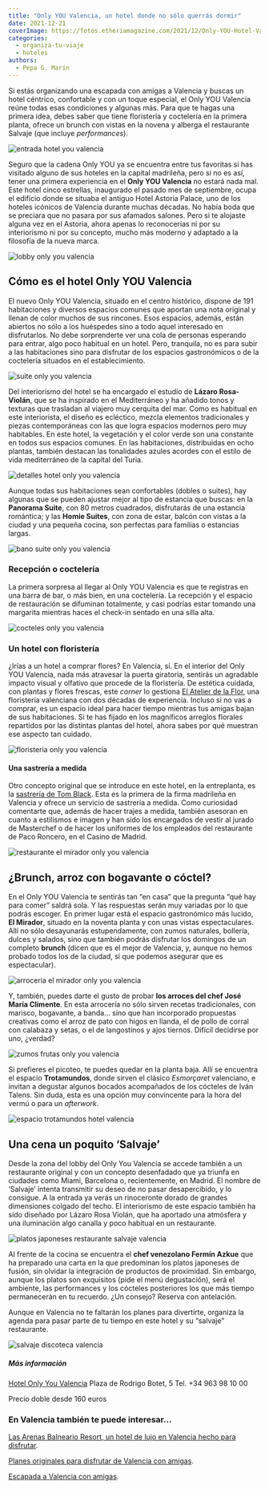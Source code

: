```yaml
---
title: "Only YOU Valencia, un hotel donde no sólo querrás dormir"
date: 2021-12-21
coverImage: https://fotos.etheriamagazine.com/2021/12/Only-YOU-Hotel-Valencia-exterior.jpg
categories: 
  - organiza-tu-viaje
  - hoteles
authors: 
  - Pepa G. Marín
---
```


Si estás organizando una escapada con amigas a Valencia y buscas un hotel céntrico, confortable y con un toque especial, el Only YOU Valencia reúne todas esas condiciones y algunas más. Para que te hagas una primera idea, debes saber que tiene floristería y coctelería en la primera planta, ofrece un brunch con vistas en la novena y alberga el restaurante Salvaje (que incluye _performances_).

![entrada hotel you valencia](https://fotos.etheriamagazine.com/2021/12/Only-YOU-Hotel-Valencia-exterior.jpg "Entrada del © hotel Only YOU Valencia.")

Seguro que la cadena Only YOU ya se encuentra entre tus favoritas si has visitado alguno 
de sus hoteles en la capital madrileña, pero si no es así, tener una primera experiencia 
en el **Only YOU Valencia** no estará nada mal. Este hotel cinco estrellas, inaugurado 
el pasado mes de septiembre, ocupa el edificio donde se situaba el antiguo Hotel Astoria 
Palace, uno de los hoteles icónicos de Valencia durante muchas décadas. No había boda 
que se preciara que no pasara por sus afamados salones. Pero si te alojaste alguna vez 
en el Astoria, ahora apenas lo reconocerías ni por su interiorismo ni por su concepto, 
mucho más moderno y adaptado a la filosofía de la nueva marca. 

![lobby only you valencia](https://fotos.etheriamagazine.com/2021/12/lobby-only-you-hotel-Valencia.jpg "Zona del lobby. © OYV")

## Cómo es el hotel Only YOU Valencia

El nuevo Only YOU Valencia, situado en el centro histórico, dispone de 191 habitaciones 
y diversos espacios comunes que aportan una nota original y llenan de color muchos de 
sus rincones. Esos espacios, además, están abiertos no sólo a los huéspedes sino a todo 
aquel interesado en disfrutarlos. No debe sorprenderte ver una cola de personas 
esperando para entrar, algo poco habitual en un hotel. Pero, tranquila, no es para subir 
a las habitaciones sino para disfrutar de los espacios gastronómicos o de la coctelería 
situados en el establecimiento. 

![suite only you valencia](https://fotos.etheriamagazine.com/2021/12/suites-Only-YOU-Hotel-Valencia.jpg "Habitación del Only YOU Valencia. © OYV")

Del interiorismo del hotel se ha encargado el estudio de **Lázaro Rosa-Violán**, que se 
ha inspirado en el Mediterráneo y ha añadido tonos y texturas que trasladan al viajero 
muy cerquita del mar. Como es habitual en este interiorista, el diseño es ecléctico, 
mezcla elementos tradicionales y piezas contemporáneas con las que logra espacios 
modernos pero muy habitables. En este hotel, la vegetación y el color verde son una 
constante en todos sus espacios comunes. En las habitaciones, distribuidas en ocho 
plantas, también destacan las tonalidades azules acordes con el estilo de vida 
mediterráneo de la capital del Turia. 

![detalles hotel only you valencia](https://fotos.etheriamagazine.com/2021/12/detalles-habitacion-only-you-valencia-1.jpg "Detalles que marcan la diferencia en el hotel. © Pepa García")

Aunque todas sus habitaciones sean confortables (dobles o suites), hay algunas que se 
pueden ajustar mejor al tipo de estancia que buscas: en la **Panorama Suite**, con 80 
metros cuadrados, disfrutarás de una estancia romántica; y las **Homie Suites**, con 
zona de estar, balcón con vistas a la ciudad y una pequeña cocina, son perfectas para 
familias o estancias largas. 

![bano suite only you valencia](https://fotos.etheriamagazine.com/2021/12/bano-hotel-only-you-valencia.jpg "Baño de una habitación del Only YOU Valencia. © OYV")

### Recepción o coctelería

La primera sorpresa al llegar al Only YOU Valencia es que te registras en una barra de 
bar, o más bien, en una coctelería. La recepción y el espacio de restauración se 
difuminan totalmente, y casi podrías estar tomando una margarita mientras haces el 
check-in sentado en una silla alta. 

![cocteles only you valencia](https://fotos.etheriamagazine.com/2021/12/cocteleria-only-you-valencia.jpg "Barra de la zona de coctelería del Only YOU Valencia. © OYV")

### Un hotel con floristería

¿Irías a un hotel a comprar flores? En Valencia, sí. En el interior del Only YOU 
Valencia, nada más atravesar la puerta giratoria, sentirás un agradable impacto visual y 
olfativo que procede de la floristería. De estética cuidada, con plantas y flores 
frescas, este _corner_ lo gestiona [El Atelier de la 
Flor](https://atelierdelaflor.com/), una floristería valenciana con dos décadas de 
experiencia. Incluso si no vas a comprar, es un espacio ideal para hacer tiempo mientras 
tus amigas bajan de sus habitaciones. Si te has fijado en los magníficos arreglos 
florales repartidos por las distintas plantas del hotel, ahora sabes por qué muestran 
ese aspecto tan cuidado. 

![floristeria only you valencia](https://fotos.etheriamagazine.com/2021/12/floristeria-hotel-only-you-valencia.jpg "Floristería del hotel Only YOU Valencia. © OYV")

#### Una sastrería a medida

Otro concepto original que se introduce en este hotel, en la entreplanta, es la [sastrería 
de Tom Black](https://tomblack.es/). Esta es la primera de la firma madrileña en 
Valencia y ofrece un servicio de sastrería a medida. Como curiosidad comentarte que, 
además de hacer trajes a medida, también asesoran en cuanto a estilismos e imagen y han 
sido los encargados de vestir al jurado de Masterchef o de hacer los uniformes de los 
empleados del restaurante de Paco Roncero, en el Casino de Madrid. 

![restaurante el mirador only you valencia](https://fotos.etheriamagazine.com/2021/12/El-Mirador-only-you-valencia.jpg "Restaurante El Mirador, en el Only YOU Valencia. © OYV")

## ¿Brunch, arroz con bogavante o cóctel?

En el Only YOU Valencia te sentirás tan “en casa” que la pregunta “qué hay para comer” 
saldrá sola. Y las respuestas serán muy variadas por lo que podrás escoger. En primer 
lugar está el espacio gastronómico más lucido, **El Mirador**, situado en la noventa 
planta y con unas vistas espectaculares. Allí no sólo desayunarás estupendamente, con 
zumos naturales, bollería, dulces y salados, sino que también podrás disfrutar los 
domingos de un completo **brunch** (dicen que es el mejor de Valencia, y, aunque no 
hemos probado todos los de la ciudad, sí que podemos asegurar que es espectacular). 

![arroceria el mirador only you valencia](https://fotos.etheriamagazine.com/2021/12/arroceria-Only-YOU-Valencia.jpg "Prueba los platos de la Arrocería El Mirador. © OYV")

Y, también, puedes darte el gusto de probar **los arroces del chef José María 
Climente**. En esta arrocería no sólo sirven recetas tradicionales, con marisco, 
bogavante, a banda... sino que han incorporado propuestas creativas como el arroz de 
pato con higos en llanda, el de pollo de corral con calabaza y setas, o el de 
langostinos y ajos tiernos. Difícil decidirse por uno, ¿verdad? 

![zumos frutas only you valencia](https://fotos.etheriamagazine.com/2021/12/desayuno-hotel-valencia.jpg "Zumos naturales y fruta para desayunar. © Pepa García")

Si prefieres el picoteo, te puedes quedar en la planta baja. Allí se encuentra el 
espacio **Trotamundos**, donde sirven el clásico _Esmorçaret_ valenciano, e invitan a 
degustar algunos bocados acompañados de los cócteles de Iván Talens. Sin duda, esta es 
una opción muy convincente para la hora del vermú o para un _afterwork_. 

![espacio trotamundos hotel valencia](https://fotos.etheriamagazine.com/2021/12/bar-Only-YOU-Hotel-Valencia.jpg "Espacio Trotamundos, en el Only YOU Valencia. © OYV")

## Una cena un poquito ‘Salvaje’

Desde la zona del lobby del Only You Valencia se accede también a un restaurante 
original y con un concepto desenfadado que ya triunfa en ciudades como Miami, Barcelona 
o, recientemente, en Madrid. El nombre de ‘Salvaje’ intenta transmitir su deseo de no 
pasar desapercibido, y lo consigue. A la entrada ya verás un rinoceronte dorado de 
grandes dimensiones colgado del techo. El interiorismo de este espacio también ha sido 
diseñado por Lázaro Rosa Violán, que ha aportado una atmósfera y una iluminación algo 
canalla y poco habitual en un restaurante. 

![platos japoneses restaurante salvaje valencia](https://fotos.etheriamagazine.com/2021/12/restaurante-salvaje-valencia.jpg "Platos del restaurante Salvaje. © Pepa García")

Al frente de la cocina se encuentra el **chef venezolano Fermín Azkue** que ha preparado 
una carta en la que predominan los platos japoneses de fusión, sin olvidar la 
integración de productos de proximidad. Sin embargo, aunque los platos son exquisitos 
(pide el menú degustación), será el ambiente, las performances y los cócteles 
posteriores los que más tiempo permanecerán en tu recuerdo. ¿Un consejo? Reserva con 
antelación. 

Aunque en Valencia no te faltarán los planes para divertirte, organiza la agenda para 
pasar parte de tu tiempo en este hotel y su “salvaje” restaurante. 

![salvaje discoteca valencia](https://fotos.etheriamagazine.com/2021/12/restaurante-salvaje-madrid-disco.jpg "Cena en Salvaje y zona de copas. © Pepa García")

##### Más información

[Hotel Only You Valencia](https://www.onlyyouhotels.com/hoteles/only-you-hotel-valencia) 
Plaza de Rodrigo Botet, 5 Tel. +34 963 98 10 00 

Precio doble desde 160 euros 

### En Valencia también te puede interesar...

[Las Arenas Balneario Resort, un hotel de lujo en Valencia hecho para 
disfrutar](https://etheriamagazine.com/2021/04/08/hotel-lujo-valencia-las-arenas-balneario-resort/). 

[Planes originales para disfrutar de Valencia con 
amigas](https://etheriamagazine.com/2020/09/18/planes-originales-valencia-con-amigas/). 

[Escapada a Valencia con 
amigas](https://etheriamagazine.com/2018/12/04/un-viaje-a-valencia-con-amigas/).
